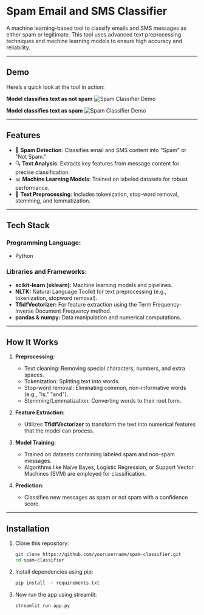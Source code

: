 # **Spam Email and SMS Classifier**

A machine learning-based tool to classify emails and SMS messages as either spam or legitimate. This tool uses advanced text preprocessing techniques and machine learning models to ensure high accuracy and reliability.

---

## **Demo**

Here’s a quick look at the tool in action:

**Model classifies text as not spam**
![Spam Classifier Demo](assets/pic_1.png)

**Model classifies text as spam**
![Spam Classifier Demo](assets/pic_2.png)

---
## **Features**
- 📧 **Spam Detection**: Classifies email and SMS content into "Spam" or "Not Spam."
- 🔍 **Text Analysis**: Extracts key features from message content for precise classification.
- 📊 **Machine Learning Models**: Trained on labeled datasets for robust performance.
- 🧹 **Text Preprocessing**: Includes tokenization, stop-word removal, stemming, and lemmatization.

---

## **Tech Stack**

### **Programming Language:**
- Python

### **Libraries and Frameworks:**
- **scikit-learn (sklearn):** Machine learning models and pipelines.
- **NLTK:** Natural Language Toolkit for text preprocessing (e.g., tokenization, stopword removal).
- **TfidfVectorizer:** For feature extraction using the Term Frequency-Inverse Document Frequency method.
- **pandas & numpy:** Data manipulation and numerical computations.

---

## **How It Works**

1. **Preprocessing:**
   - Text cleaning: Removing special characters, numbers, and extra spaces.
   - Tokenization: Splitting text into words.
   - Stop-word removal: Eliminating common, non-informative words (e.g., "is," "and").
   - Stemming/Lemmatization: Converting words to their root form.

2. **Feature Extraction:**
   - Utilizes **TfidfVectorizer** to transform the text into numerical features that the model can process.

3. **Model Training:**
   - Trained on datasets containing labeled spam and non-spam messages.
   - Algorithms like Naïve Bayes, Logistic Regression, or Support Vector Machines (SVM) are employed for classification.

4. **Prediction:**
   - Classifies new messages as spam or not spam with a confidence score.

---

## **Installation**

1. Clone this repository:
   ```bash
   git clone https://github.com/yourusername/spam-classifier.git
   cd spam-classifier
2. Install dependencies using pip:
   ```bash
   pip install -r requirements.txt
3. Now run the app using streamlit:
   ```bash
   streamlit run app.py
